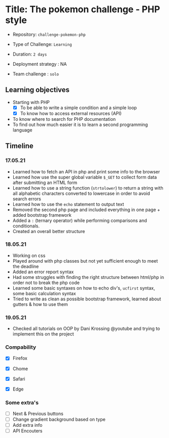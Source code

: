 # Title: The pokemon challenge - PHP style

- Repository: `challenge-pokemon-php`
- Type of Challenge: `Learning`
- Duration: `2 days`
- Deployment strategy : NA
	
- Team challenge : `solo`

## Learning objectives
- Starting with PHP
    - [x] To be able to write a simple condition and a simple loop
    - [x] To know how to access external resources (API)
- To know where to search for PHP documentation
- To find out how much easier it is to learn a second programming language

## Timeline 

### 17.05.21
- Learned how to fetch an API in php and print some info to the browser
- Learned how use the super global variable `$_GET` to collect form data after submitting an HTML form
- Learned how to use a string function (`strtolower`) to return a string with all alphabetic characters converted to lowercase in order to avoid search errors
- Learned how to use the `echo` statement to output text
- Removed the second php page and included everything in one page + added bootstrap framework
- Added a `:` (ternary operator) while performing comparisons and conditionals. 
- Created an overall better structure

### 18.05.21
- Working on css
- Played around with php classes but not yet sufficient enough to meet the deadline
- Added an error report syntax
- Had some struggles with finding the right structure between html/php in order not to break the php code
- Learned some basic syntaxes on how to echo div's, `ucfirst` syntax, some basic calculation syntax
- Tried to write as clean as possible bootstrap framework, learned about gutters & how to use them

### 19.05.21
- Checked all tutorials on OOP by Dani Krossing @youtube and trying to implement this on the project

### Compability
- [x] Firefox
- [x] Chome
- [x] Safari
- [x] Edge


### Some extra's
- [ ] Next & Previous buttons
- [ ] Change gradient background based on type
- [ ] Add extra info
- [ ] API Encouters